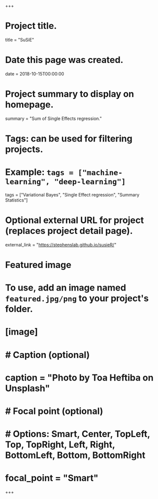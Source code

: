 +++
# Project title.
title = "SuSiE"

# Date this page was created.
date = 2018-10-15T00:00:00

# Project summary to display on homepage.
summary = "Sum of Single Effects regression."

# Tags: can be used for filtering projects.
# Example: `tags = ["machine-learning", "deep-learning"]`
tags = ["Variational Bayes", "Single Effect regression", "Summary Statistics"]

# Optional external URL for project (replaces project detail page).
external_link = "https://stephenslab.github.io/susieR/"

# Featured image
# To use, add an image named `featured.jpg/png` to your project's folder. 
# [image]
#   # Caption (optional)
#   caption = "Photo by Toa Heftiba on Unsplash"
#   # Focal point (optional)
#   # Options: Smart, Center, TopLeft, Top, TopRight, Left, Right, BottomLeft, Bottom, BottomRight
#   focal_point = "Smart"
+++

